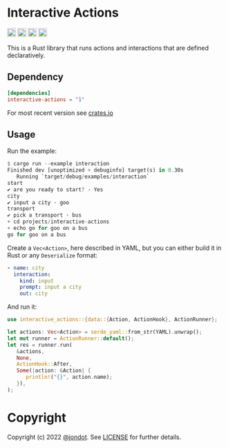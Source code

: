 Interactive Actions
===================

[<img alt="github" src="https://img.shields.io/badge/github-jondot/interactive--actions-8dagcb?style=for-the-badge&labelColor=555555&logo=github" height="20">](https://github.com/jondot/interactive-actions)
[<img alt="crates.io" src="https://img.shields.io/crates/v/interactive-actions.svg?style=for-the-badge&color=fc8d62&logo=rust" height="20">](https://crates.io/crates/interactive-actions)
[<img alt="docs.rs" src="https://img.shields.io/badge/docs.rs-interactive_actions-66c2a5?style=for-the-badge&labelColor=555555&logo=docs.rs" height="20">](https://docs.rs/interactive-actions)
[<img alt="build status" src="https://img.shields.io/github/workflow/status/jondot/interactive-actions/Build/master?style=for-the-badge" height="20">](https://github.com/jondot/interactive-actions/actions?query=branch%3Amaster)

This is a Rust library that runs actions and interactions that are defined declaratively.

## Dependency

```toml
[dependencies]
interactive-actions = "1"
```

For most recent version see [crates.io](https://crates.io/crates/interactive-actions)


## Usage

Run the example:

```rust
$ cargo run --example interaction
Finished dev [unoptimized + debuginfo] target(s) in 0.30s
   Running `target/debug/examples/interaction`
start
✔ are you ready to start? · Yes
city
✔ input a city · goo
transport
✔ pick a transport · bus
+ cd projects/interactive-actions
+ echo go for goo on a bus
go for goo on a bus
```

Create a `Vec<Action>`, here described in YAML, but you can either build it in Rust or any `Deserialize` format:

```yaml
- name: city
  interaction:
    kind: input
    prompt: input a city
    out: city
```

And run it:

```rust
use interactive_actions::{data::{Action, ActionHook}, ActionRunner};

let actions: Vec<Action> = serde_yaml::from_str(YAML).unwrap();
let mut runner = ActionRunner::default();
let res = runner.run(
   &actions,
   None,
   ActionHook::After,
   Some(|action: &Action| {
      println!("{}", action.name);
   }),
);
```






# Copyright

Copyright (c) 2022 [@jondot](http://twitter.com/jondot). See [LICENSE](LICENSE.txt) for further details.
